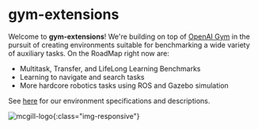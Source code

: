 # gym-extensions

Welcome to **gym-extensions**! We're building on top of <a href="https://github.com/openai/gym">OpenAI Gym</a> in the pursuit of creating environments suitable for benchmarking a wide variety of auxiliary tasks. On the RoadMap right now are:

+ Multitask, Transfer, and LifeLong Learning Benchmarks
+ Learning to navigate and search tasks
+ More hardcore robotics tasks using ROS and Gazebo simulation

See [here](envs) for our environment specifications and descriptions.

![mcgill-logo](https://github.com/Breakend/gym-extensions/raw/master/assets/Mcgill.png){:class="img-responsive"}
